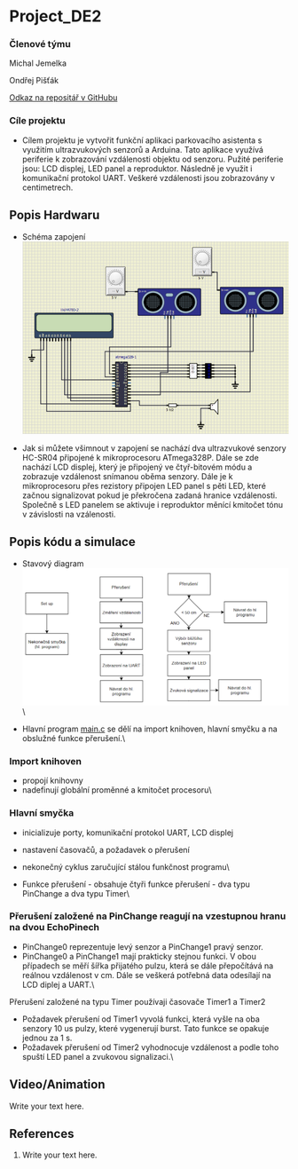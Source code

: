 # Project_DE2

### Členové týmu

Michal Jemelka

Ondřej Pišťák 

[Odkaz na repositář v GitHubu](https://github.com/xjemel06/Digital-Electronics-2/tree/master/Project_DE2)


### Cíle projektu
- Cílem projektu je vytvořit funkční aplikaci parkovacího asistenta s využitím ultrazvukových senzorů a Arduina. Tato aplikace využívá periferie k zobrazování vzdálenosti objektu od senzoru. Pužité periferie jsou: LCD displej, LED panel a reproduktor. Následně je využit i komunikační protokol UART. Veškeré vzdálenosti jsou zobrazovány v centimetrech.

## Popis Hardwaru
- Schéma zapojení
![Schéma zapojení](Schema.png)

- Jak si můžete všimnout v zapojení se nachází dva ultrazvukové senzory HC-SR04 připojené k mikroprocesoru ATmega328P. Dále se zde nachází LCD displej, který je připojený ve čtyř-bitovém módu a zobrazuje vzdálenost snímanou oběma senzory. Dále je k mikroprocesoru přes rezistory připojen LED panel s pěti LED, které začnou signalizovat pokud je překročena zadaná hranice vzdálenosti. Společně s LED panelem se aktivuje i reproduktor měnící kmitočet tónu v závislosti na vzálenosti.


## Popis kódu a simulace
- Stavový diagram
![Stavový diagram](state_diagram.png)\

- Hlavní program [main.c](https://github.com/xjemel06/Digital-Electronics-2/blob/master/Project_DE2/Project_DE2/Project_DE2/Project_DE2/main.c) se dělí na import knihoven, hlavní smyčku a na obslužné funkce přerušení.\

### Import knihoven
- propojí knihovny
- nadefinují globální proměnné a kmitočet procesoru\

### Hlavní smyčka
- inicializuje porty, komunikační protokol UART, LCD displej
- nastavení časovačů, a požadavek o přerušení
- nekonečný cyklus zaručující stálou funkčnost programu\

- Funkce přerušení - obsahuje čtyři funkce přerušení - dva typu PinChange a dva typu Timer\

### Přerušení založené na PinChange reagují na vzestupnou hranu na dvou EchoPinech
- PinChange0 reprezentuje levý senzor a PinChange1 pravý senzor.
- PinChange0 a PinChange1 mají prakticky stejnou funkci. V obou případech se měří šířka přijatého pulzu, která se dále přepočítává na reálnou vzdálenost v cm. Dále se veškerá potřebná data odesílají na LCD diplej a UART.\

Přerušení založené na typu Timer používaji  časovače Timer1 a Timer2
- Požadavek přerušení od Timer1 vyvolá funkci, která vyšle na oba senzory 10 us pulzy, které vygenerují burst. Tato funkce se opakuje jednou za 1 s.
- Požadavek přerušení od Timer2 vyhodnocuje vzdálenost a podle toho spuští LED panel a zvukovou signalizaci.\



## Video/Animation

Write your text here.


## References

1. Write your text here.
